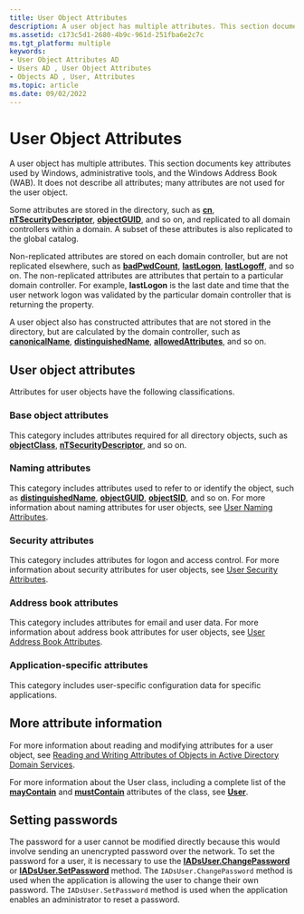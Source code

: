 ```yaml
---
title: User Object Attributes
description: A user object has multiple attributes. This section documents key attributes used by Windows, administrative tools, and the Windows Address Book (WAB). It does not describe all attributes; many attributes are not used for the user object.
ms.assetid: c173c5d1-2680-4b9c-961d-251fba6e2c7c
ms.tgt_platform: multiple
keywords:
- User Object Attributes AD
- Users AD , User Object Attributes
- Objects AD , User, Attributes
ms.topic: article
ms.date: 09/02/2022
---
```


# User Object Attributes

A user object has multiple attributes. This section documents key attributes used by Windows, administrative tools, and the Windows Address Book (WAB). It does not describe all attributes; many attributes are not used for the user object.

Some attributes are stored in the directory, such as [**cn**](/windows/win32/ADSchema/a-cn), [**nTSecurityDescriptor**](/windows/win32/ADSchema/a-ntsecuritydescriptor), [**objectGUID**](/windows/win32/ADSchema/a-objectguid), and so on, and replicated to all domain controllers within a domain. A subset of these attributes is also replicated to the global catalog.

Non-replicated attributes are stored on each domain controller, but are not replicated elsewhere, such as [**badPwdCount**](/windows/win32/ADSchema/a-badpwdcount), [**lastLogon**](/windows/win32/ADSchema/a-lastlogon), [**lastLogoff**](/windows/win32/ADSchema/a-lastlogoff), and so on. The non-replicated attributes are attributes that pertain to a particular domain controller. For example, **lastLogon** is the last date and time that the user network logon was validated by the particular domain controller that is returning the property.

A user object also has constructed attributes that are not stored in the directory, but are calculated by the domain controller, such as [**canonicalName**](/windows/win32/ADSchema/a-canonicalname), [**distinguishedName**](/windows/win32/ADSchema/a-distinguishedname), [**allowedAttributes**](/windows/win32/ADSchema/a-allowedattributes), and so on.

## User object attributes

Attributes for user objects have the following classifications.

### Base object attributes

This category includes attributes required for all directory objects, such as [**objectClass**](/windows/win32/ADSchema/a-objectclass), [**nTSecurityDescriptor**](/windows/win32/ADSchema/a-ntsecuritydescriptor), and so on.

### Naming attributes

This category includes attributes used to refer to or identify the object, such as [**distinguishedName**](/windows/win32/ADSchema/a-distinguishedname), [**objectGUID**](/windows/win32/ADSchema/a-objectguid), [**objectSID**](/windows/win32/ADSchema/a-objectsid), and so on. For more information about naming attributes for user objects, see [User Naming Attributes](naming-properties.md).

### Security attributes

This category includes attributes for logon and access control. For more information about security attributes for user objects, see [User Security Attributes](security-properties.md).

### Address book attributes

This category includes attributes for email and user data. For more information about address book attributes for user objects, see [User Address Book Attributes](address-book-properties.md).

### Application-specific attributes

This category includes user-specific configuration data for specific applications.

## More attribute information

For more information about reading and modifying attributes for a user object, see [Reading and Writing Attributes of Objects in Active Directory Domain Services](reading-and-writing-attributes-of-objects-in-active-directory-domain-services.md).

For more information about the User class, including a complete list of the [**mayContain**](/windows/win32/ADSchema/a-maycontain) and [**mustContain**](/windows/win32/ADSchema/a-mustcontain) attributes of the class, see [**User**](/windows/win32/ADSchema/c-user).

## Setting passwords

The password for a user cannot be modified directly because this would involve sending an unencrypted password over the network. To set the password for a user, it is necessary to use the [**IADsUser.ChangePassword**](/windows/win32/api/iads/nf-iads-iadsuser-changepassword) or [**IADsUser.SetPassword**](/windows/win32/api/iads/nf-iads-iadsuser-setpassword) method. The `IADsUser.ChangePassword` method is used when the application is allowing the user to change their own password. The `IADsUser.SetPassword` method is used when the application enables an administrator to reset a password.
